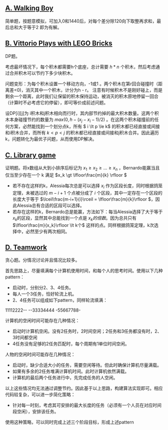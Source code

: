## [A. Walking Boy](https://codeforces.com/contest/1776/problem/A)

简单题，按题意模拟，可加入0和1440后，对每个差分除120向下取整再求和，最后总和大于等于2 即为有解。

## [B. Vittorio Plays with LEGO Bricks](https://codeforces.com/contest/1776/problem/B)

DP题。

考虑最坏情况下，每个积木都需要h个底座，总计需要 $h*n$ 个积木，然后考虑通过合并积木可以节约下多少块积木。

问题变形：为每个积木设置一个移动方向，-1或1 。两个积木在第r回合碰撞时（距离差<0)，消灭其中一个积木，计分为h - r。 注意有时候积木不是刚好碰上，而是剩余一个距离，此时我们让保留的积木保持运动，被消灭的积木原地停留一回合（计算时不必考虑它的停留），即可等价成前述问题。

设DP[i][j]为 i积木和j积木相向而行时，其内部节约掉的最大积木数量。这两个积木本身碰撞节约的数量为 $max(0, h - (x_j-x_i-1)/2)$ 。在这两个积木碰撞前的任何方案，必然能找到一个划分点k，所有 $ i \lt p \le k$ 的积木都已经直接或间接和i积木合并，而所有 $k \lt p \lt j$ 的积木都已经直接或间接和j积木合并。因此遍历k，问题转化为最优子问题，从而使用DP解决。

## [C. Library game](https://codeforces.com/contest/1776/problem/C)

证明题。将x数组从大到小排序后标记为 $x_1 \ge x_2 \ge ... \ge x_n$ ，Bernardo能赢当且仅当至少存在一个 k 满足 $x_k \gt \lfloor\frac{m}{k} \rfloor $

* 若不存在这样的k，Alessia每次总是可以选择 $x_i$ 作为区段长度，同时根据鸽笼定理，未被选过的 $m-i+1$ 个点被分成了 $i$ 个区段，其中一定存在一个区段的长度大于等于 $\lceil\frac{m-i+1}{i}\rceil = \lfloor\frac{m}{k}\rfloor $，因此Alessia总有合适的区段可以选择。
* 若存在这样的k，Bernardo总是能赢，方法如下：每当Alessia选择了大于等于$x_k$的区段，显然其中总能找到一个点是 $x_k的倍数$。因为总共只有 $\lfloor\frac{m}{x_k}\rfloor \lt k个$  这样的点。同样根据鸽笼定理，k次选择中，必然至少有两次相同。

## [D. Teamwork](https://codeforces.com/contest/1776/problem/D)

贪心题。分情况讨论并且情况比较多。

首先思路上，尽量填满每个计算机使用时间，和每个人的思考时间。使用以下几种pattern：

* 启动时，分别分2、3、4任务。
* 每人一个3任务，恰好轮流上机。
* 2、4任务可以组成如下pattern，同样轮流填满：

11112222--
--33334444
-55667788-

计算机的空闲时间可能存在几种情况：

* 启动时计算机空闲。没有2任务时，2时间空闲；2任务和3任务都没有时，2、3时间都空闲
* 4任务没有足够的2任务匹配时，每个周期有1单位时间空闲。

人物的空闲时间可能存在几种情况：

* 启动时，缺少合适大小的任务，需要空闲等待。但此时确保计算机尽量满载。
* 如果有多余的2任务堆满计算机时间。此时计算机依然满载。
* 计算机的最后两个任务进行中，先完成任务的人空闲。

以上这些情况均无法通过调整节约。因此基于以上思路，构建算法实现即可。相应代码较复杂，可以进一步简化策略：

* 针对每一时刻，考虑其可安排的最大长度的任务（必须有一个人员在对应时间段空闲），安排该任务。

使用这种策略，可以同时完成上述三个阶段目标，形成上述pattern

